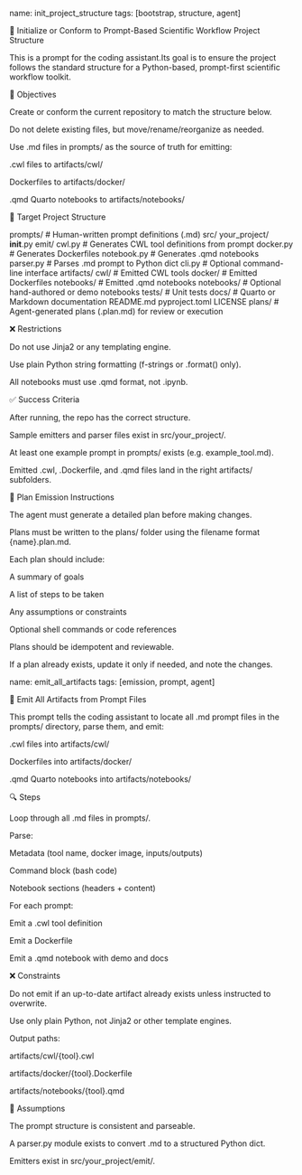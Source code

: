 name: init_project_structure
tags: [bootstrap, structure, agent]

🧱 Initialize or Conform to Prompt-Based Scientific Workflow Project Structure

This is a prompt for the coding assistant.Its goal is to ensure the project follows the standard structure for a Python-based, prompt-first scientific workflow toolkit.

🎯 Objectives

Create or conform the current repository to match the structure below.

Do not delete existing files, but move/rename/reorganize as needed.

Use .md files in prompts/ as the source of truth for emitting:

.cwl files to artifacts/cwl/

Dockerfiles to artifacts/docker/

.qmd Quarto notebooks to artifacts/notebooks/

📂 Target Project Structure

prompts/                  # Human-written prompt definitions (.md)
src/
  your_project/
    __init__.py
    emit/
      cwl.py              # Generates CWL tool definitions from prompt
      docker.py           # Generates Dockerfiles
      notebook.py         # Generates .qmd notebooks
    parser.py             # Parses .md prompt to Python dict
    cli.py                # Optional command-line interface
artifacts/
  cwl/                    # Emitted CWL tools
  docker/                 # Emitted Dockerfiles
  notebooks/              # Emitted .qmd notebooks
notebooks/                # Optional hand-authored or demo notebooks
tests/                    # Unit tests
docs/                     # Quarto or Markdown documentation
README.md
pyproject.toml
LICENSE
plans/                    # Agent-generated plans (.plan.md) for review or execution

❌ Restrictions

Do not use Jinja2 or any templating engine.

Use plain Python string formatting (f-strings or .format() only).

All notebooks must use .qmd format, not .ipynb.

✅ Success Criteria

After running, the repo has the correct structure.

Sample emitters and parser files exist in src/your_project/.

At least one example prompt in prompts/ exists (e.g. example_tool.md).

Emitted .cwl, .Dockerfile, and .qmd files land in the right artifacts/ subfolders.

📓 Plan Emission Instructions

The agent must generate a detailed plan before making changes.

Plans must be written to the plans/ folder using the filename format {name}.plan.md.

Each plan should include:

A summary of goals

A list of steps to be taken

Any assumptions or constraints

Optional shell commands or code references

Plans should be idempotent and reviewable.

If a plan already exists, update it only if needed, and note the changes.

name: emit_all_artifacts
tags: [emission, prompt, agent]

🚀 Emit All Artifacts from Prompt Files

This prompt tells the coding assistant to locate all .md prompt files in the prompts/ directory, parse them, and emit:

.cwl files into artifacts/cwl/

Dockerfiles into artifacts/docker/

.qmd Quarto notebooks into artifacts/notebooks/

🔍 Steps

Loop through all .md files in prompts/.

Parse:

Metadata (tool name, docker image, inputs/outputs)

Command block (bash code)

Notebook sections (headers + content)

For each prompt:

Emit a .cwl tool definition

Emit a Dockerfile

Emit a .qmd notebook with demo and docs

❌ Constraints

Do not emit if an up-to-date artifact already exists unless instructed to overwrite.

Use only plain Python, not Jinja2 or other template engines.

Output paths:

artifacts/cwl/{tool}.cwl

artifacts/docker/{tool}.Dockerfile

artifacts/notebooks/{tool}.qmd

🧠 Assumptions

The prompt structure is consistent and parseable.

A parser.py module exists to convert .md to a structured Python dict.

Emitters exist in src/your_project/emit/.

